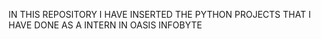 IN THIS REPOSITORY I HAVE INSERTED THE PYTHON PROJECTS THAT I HAVE DONE AS A INTERN IN OASIS INFOBYTE 
